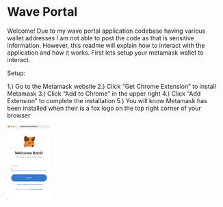 # Wave Portal 

Welcome! Due to my wave portal application codebase having various wallet addresses I am not able to post the code as that is sensitive information. 
However, this readme will explain how to interact with the application and how it works. 
First lets setup your metamask wallet to interact. 

Setup: 

1.) Go to the Metamask website
2.) Click “Get Chrome Extension” to install Metamask
3.) Click “Add to Chrome” in the upper right
4.) Click “Add Extension” to complete the installation
5.) You will know Metamask has been installed when their is a fox logo on the top right corner of your browser

<img src="images/metamask.png" width="100">
